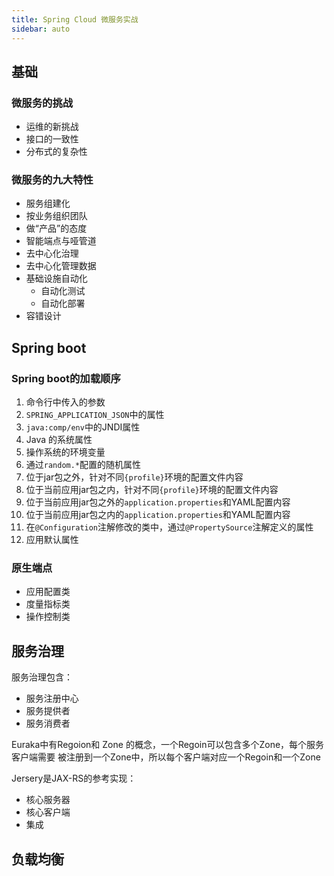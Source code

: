 ```yaml
---
title: Spring Cloud 微服务实战
sidebar: auto
---
```


## 基础

### 微服务的挑战

* 运维的新挑战
* 接口的一致性
* 分布式的复杂性

### 微服务的九大特性

* 服务组建化
* 按业务组织团队
* 做“产品”的态度
* 智能端点与哑管道
* 去中心化治理
* 去中心化管理数据
* 基础设施自动化
  * 自动化测试
  * 自动化部署
* 容错设计

## Spring boot

### Spring boot的加载顺序

1. 命令行中传入的参数
2. `SPRING_APPLICATION_JSON`中的属性
3. `java:comp/env`中的JNDI属性
4. Java 的系统属性
5. 操作系统的环境变量
6. 通过`random.*`配置的随机属性
7. 位于jar包之外，针对不同`{profile}`环境的配置文件内容
8. 位于当前应用jar包之内，针对不同`{profile}`环境的配置文件内容
9. 位于当前应用jar包之外的`application.properties`和YAML配置内容
10. 位于当前应用jar包之内的`application.properties`和YAML配置内容
11. 在`@Configuration`注解修改的类中，通过`@PropertySource`注解定义的属性
12. 应用默认属性

### 原生端点

* 应用配置类
* 度量指标类
* 操作控制类

## 服务治理

服务治理包含：

* 服务注册中心
* 服务提供者
* 服务消费者

Euraka中有Regoion和 Zone 的概念，一个Regoin可以包含多个Zone，每个服务客户端需要
被注册到一个Zone中，所以每个客户端对应一个Regoin和一个Zone

Jersery是JAX-RS的参考实现：

* 核心服务器
* 核心客户端
* 集成

## 负载均衡

